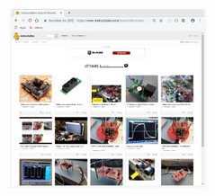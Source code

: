 
  <a href="https://www.instructables.com/howto/elicorrales/"><img src="Instructables.png" width="350" title="Various Articles On Robotics & Embedded Projects"></a>
